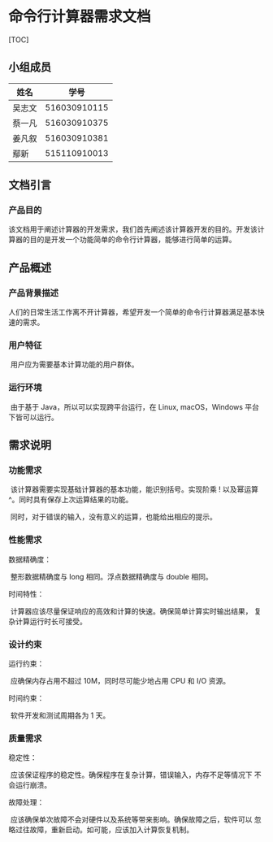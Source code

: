# 命令行计算器需求文档

[TOC]

## 小组成员

| 姓名   | 学号         |
| ------ | ------------ |
| 吴志文 | 516030910115 |
| 蔡一凡 | 516030910375 |
| 姜凡叙 | 516030910381 |
| 鄢新   | 515110910013 |



## 文档引言

### 产品目的

​	该文档用于阐述计算器的开发需求，我们首先阐述该计算器开发的目的。开发该计算器的目的是开发一个功能简单的命令行计算器，能够进行简单的运算。

## 产品概述

### 产品背景描述

​	人们的日常生活工作离不开计算器，希望开发一个简单的命令行计算器满足基本快速的需求。

### 用户特征

​	用户应为需要基本计算功能的用户群体。

### 运行环境

​	由于基于 Java，所以可以实现跨平台运行，在 Linux, macOS，Windows 平台下皆可以运行。

## 需求说明

### 功能需求

​	该计算器需要实现基础计算器的基本功能，能识别括号。实现阶乘 ! 以及幂运算 ^。同时具有保存上次运算结果的功能。

​	同时，对于错误的输入，没有意义的运算，也能给出相应的提示。

### 性能需求

数据精确度：

​	整形数据精确度与 long 相同。浮点数据精确度与 double 相同。

时间特性：

​	计算器应该尽量保证响应的高效和计算的快速。确保简单计算实时输出结果， 复杂计算运行时长可接受。

### 设计约束

运行约束：

​	应确保内存占用不超过 10M，同时尽可能少地占用 CPU 和 I/O 资源。

时间约束：

​	软件开发和测试周期各为 1 天。

### 质量需求

稳定性：

​	应该保证程序的稳定性。确保程序在复杂计算，错误输入，内存不足等情况下 不会运行崩溃。

故障处理：

​	应该确保单次故障不会对硬件以及系统等带来影响。确保故障之后，软件可以 忽略过往故障，重新启动。如可能，应该加入计算恢复机制。



